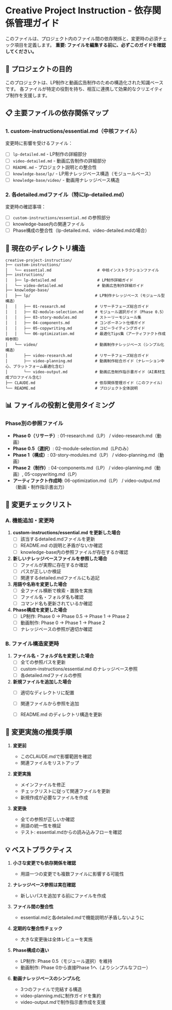 # Creative Project Instruction - 依存関係管理ガイド

このファイルは、プロジェクト内のファイル間の依存関係と、変更時の必須チェック項目を定義します。
**重要: ファイルを編集する前に、必ずこのガイドを確認してください。**

## 🎯 プロジェクトの目的
このプロジェクトは、LP制作と動画広告制作のための構造化された知識ベースです。
各ファイルが特定の役割を持ち、相互に連携して効果的なクリエイティブ制作を支援します。

## 📋 主要ファイルの依存関係マップ

### 1. custom-instructions/essential.md（中核ファイル）
変更時に影響を受けるファイル：
- [ ] `lp-detailed.md` - LP制作の詳細部分
- [ ] `video-detailed.md` - 動画広告制作の詳細部分
- [ ] `README.md` - プロジェクト説明との整合性
- [ ] `knowledge-base/lp/` - LP用ナレッジベース構造（モジュールベース）
- [ ] `knowledge-base/video/` - 動画用ナレッジベース構造

### 2. 各detailed.mdファイル（特にlp-detailed.md）
変更時の確認事項：
- [ ] `custom-instructions/essential.md` の参照部分
- [ ] knowledge-base内の関連ファイル
- [ ] Phase構成の整合性（lp-detailed.md、video-detailed.mdの場合）

## 📂 現在のディレクトリ構造

```
creative-project-instruction/
├── custom-instructions/
│   └── essential.md                    # 中核インストラクションファイル
├── instructions/
│   ├── lp-detailed.md                  # LP制作詳細ガイド
│   └── video-detailed.md               # 動画広告制作詳細ガイド  
├── knowledge-base/
│   ├── lp/                            # LP制作ナレッジベース（モジュール型構造）
│   │   ├── 01-research.md             # リサーチフェーズ総合ガイド
│   │   ├── 02-module-selection.md     # モジュール選択ガイド（Phase 0.5）
│   │   ├── 03-story-modules.md        # ストーリーモジュール集
│   │   ├── 04-components.md           # コンポーネント仕様ガイド
│   │   ├── 05-copywriting.md          # コピーライティングガイド
│   │   └── 06-optimization.md         # 最適化Tips集（アーティファクト作成時参照）
│   └── video/                         # 動画制作ナレッジベース（シンプル化構造）
│       ├── video-research.md          # リサーチフェーズ総合ガイド
│       ├── video-planning.md          # 動画制作総合ガイド（ナレーション中心、プラットフォーム最適化含む）
│       └── video-output.md            # 動画広告制作指示書ガイド（AI素材生成プロファイル含む）
├── CLAUDE.md                          # 依存関係管理ガイド（このファイル）
└── README.md                          # プロジェクト全体説明
```

## 📊 ファイルの役割と使用タイミング

### Phase別の参照ファイル
- **Phase 0（リサーチ）**: 01-research.md（LP） / video-research.md（動画）
- **Phase 0.5（選択）**: 02-module-selection.md（LPのみ）
- **Phase 1（構成）**: 03-story-modules.md（LP） / video-planning.md（動画）
- **Phase 2（制作）**: 04-components.md（LP） / video-planning.md（動画）, 05-copywriting.md（LP）
- **アーティファクト作成時**: 06-optimization.md（LP） / video-output.md（動画・制作指示書出力）

## 🚨 変更チェックリスト

### A. 機能追加・変更時
1. **custom-instructions/essential.md を更新した場合**
   - [ ] 該当するdetailed.mdファイルを更新
   - [ ] README.md の説明と矛盾がないか確認
   - [ ] knowledge-base内の参照ファイルが存在するか確認

2. **新しいナレッジベースファイルを参照した場合**
   - [ ] ファイルが実際に存在するか確認
   - [ ] パスが正しいか検証
   - [ ] 関連するdetailed.mdファイルにも追記

3. **用語や名称を変更した場合**
   - [ ] 全ファイル横断で検索・置換を実施
   - [ ] ファイル名・フォルダ名も確認
   - [ ] コマンド名も更新されているか確認

4. **Phase構成を変更した場合**
   - [ ] LP制作: Phase 0 → Phase 0.5 → Phase 1 → Phase 2
   - [ ] 動画制作: Phase 0 → Phase 1 → Phase 2
   - [ ] ナレッジベースの参照が適切か確認

### B. ファイル構造変更時
1. **ファイル名・フォルダ名を変更した場合**
   - [ ] 全ての参照パスを更新
   - [ ] custom-instructions/essential.md のナレッジベース参照
   - [ ] 各detailed.mdファイルの参照

2. **新規ファイルを追加した場合**
   - [ ] 適切なディレクトリに配置
   - [ ] 関連ファイルから参照を追加
   - [ ] README.md のディレクトリ構造を更新


## 🔧 変更実施の推奨手順

1. **変更前**
   - このCLAUDE.mdで影響範囲を確認
   - 関連ファイルをリストアップ

2. **変更実施**
   - メインファイルを修正
   - チェックリストに従って関連ファイルを更新
   - 新規作成が必要なファイルを作成

3. **変更後**
   - 全ての参照が正しいか確認
   - 用語の統一性を検証
   - テスト: essential.mdからの読み込みフローを確認

## 💡 ベストプラクティス

1. **小さな変更でも依存関係を確認**
   - 用語一つの変更でも複数ファイルに影響する可能性

2. **ナレッジベース参照は実在確認**
   - 新しいパスを追加する前にファイルを作成

3. **ファイル間の整合性**
   - essential.mdと各detailed.mdで機能説明が矛盾しないように

4. **定期的な整合性チェック**
   - 大きな変更後は全体レビューを実施

5. **Phase構成の違い**
   - LP制作: Phase 0.5（モジュール選択）を維持
   - 動画制作: Phase 0から直接Phase 1へ（よりシンプルなフロー）

6. **動画ナレッジベースのシンプル化**
   - 3つのファイルで完結する構造
   - video-planning.mdに制作ガイドを集約
   - video-output.mdで制作指示書作成を支援

